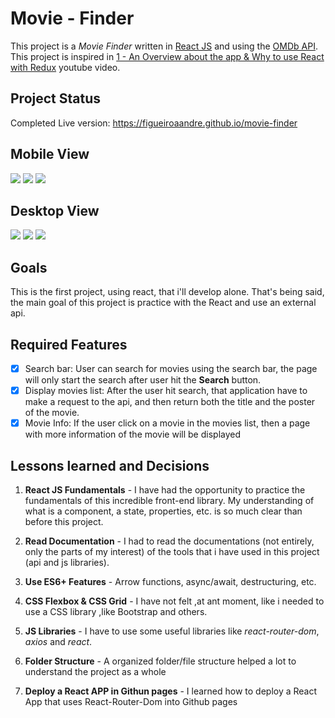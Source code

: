 # Movie - Finder
This project is a *Movie Finder* written in [React JS](https://reactjs.org/) and using the [OMDb API](http://www.omdbapi.com/). This project is inspired in [1 - An Overview about the app & Why to use React with Redux](https://www.youtube.com/watch?v=Ia0WWc5dyLE&list=PLG3RxIUKLJlbDDGeeoUCkinS2DUybp_1o) youtube video.

## Project Status
Completed
Live version: https://figueiroaandre.github.io/movie-finder

## Mobile View
<div class="mobile_div">
    <img src="./screenshots/home_mobile.png" class="mobile">
    <img src="./screenshots/search_mobile.png" class="mobile">
    <img src="./screenshots/info_mobile.png" class="mobile">
</div>

## Desktop View
<img src="./screenshots/home_desktop.png" class="desktop">
<img src="./screenshots/search_desktop.png" class="desktop">
<img src="./screenshots/info_desktop.png" class="desktop">

## Goals
This is the first project, using react, that i'll develop alone. That's being said, the main goal of this project is practice with the React and use an external api.

## Required Features
- [x] Search bar: User can search for movies using the search bar, the page will only start the search after user hit the **Search** button.
- [x] Display movies list: After the user hit search, that application have to make a request to the api, and then return both the title and the poster of the movie.
- [x] Movie Info: If the user click on a movie in the movies list, then a page with more information of the movie will be displayed

## Lessons learned and Decisions

1. **React JS Fundamentals** - I have had the opportunity to practice the fundamentals of this incredible front-end library. My understanding of what is a component, a state, properties, etc. is so much clear than before this project.

2. **Read Documentation** - I had to read the documentations (not entirely, only the parts of my interest) of the tools that i have used in this project (api and js libraries).

3. **Use ES6+ Features** - Arrow functions, async/await, destructuring, etc.

4. **CSS Flexbox & CSS Grid** - I have not felt ,at ant moment, like i needed to use a CSS library ,like Bootstrap and others.

5. **JS Libraries** - I have to use some useful libraries like *react-router-dom*, *axios* and *react*.

6. **Folder Structure** - A organized folder/file structure helped a lot to understand the project as a whole

7. **Deploy a React APP in Githun pages** - I learned how to deploy a React App that uses React-Router-Dom into Github pages
